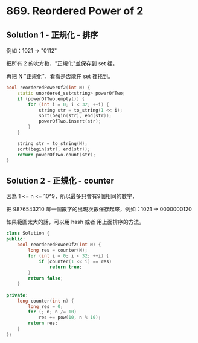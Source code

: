 # 869. Reordered Power of 2

## Solution 1 - 正規化 - 排序

例如：1021 -> "0112"

把所有 2 的次方數，"正規化"並保存到 set 裡，

再把 N "正規化"，看看是否能在 set 裡找到。

```cpp
bool reorderedPowerOf2(int N) {
    static unordered_set<string> powerOfTwo;
    if (powerOfTwo.empty()) {
        for (int i = 0; i < 32; ++i) {
            string str = to_string(1 << i);
            sort(begin(str), end(str));
            powerOfTwo.insert(str);
        }
    }

    string str = to_string(N);
    sort(begin(str), end(str));
    return powerOfTwo.count(str);
}
```

## Solution 2 - 正規化 - counter

因為 1 <= n <= 10^9，所以最多只會有9個相同的數字，

把 9876543210 每一個數字的出現次數保存起來，例如：1021 -> 0000000120

如果範圍太大的話，可以用 hash 或者 用上面排序的方法。

```cpp
class Solution {
public:
    bool reorderedPowerOf2(int N) {
        long res = counter(N);
        for (int i = 0; i < 32; ++i) {
            if (counter(1 << i) == res)
                return true;
        }
        return false;
    }
    
private:
    long counter(int n) {
        long res = 0;
        for (; n; n /= 10)
            res += pow(10, n % 10);
        return res;
    }
};
```
